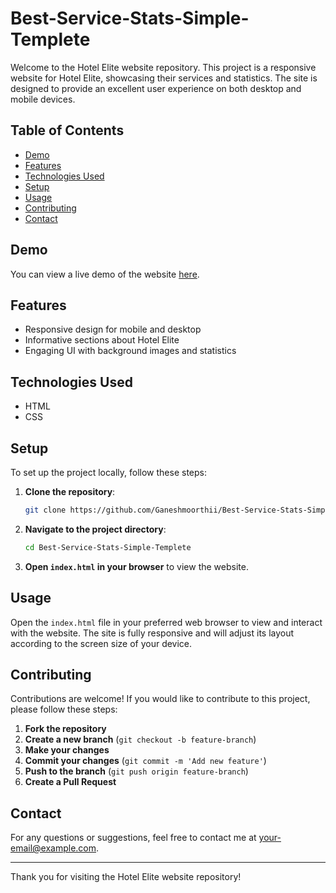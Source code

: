# Best-Service-Stats-Simple-Templete

Welcome to the Hotel Elite website repository. This project is a responsive website for Hotel Elite, showcasing their services and statistics. The site is designed to provide an excellent user experience on both desktop and mobile devices.

## Table of Contents

- [Demo](#demo)
- [Features](#features)
- [Technologies Used](#technologies-used)
- [Setup](#setup)
- [Usage](#usage)
- [Contributing](#contributing)
- [Contact](#contact)

## Demo

You can view a live demo of the website [here](#https://hotellite.ccbp.tech/).

## Features

- Responsive design for mobile and desktop
- Informative sections about Hotel Elite
- Engaging UI with background images and statistics

## Technologies Used

- HTML
- CSS

## Setup

To set up the project locally, follow these steps:

1. **Clone the repository**:
    ```bash
    git clone https://github.com/Ganeshmoorthii/Best-Service-Stats-Simple-Templete.git
    ```

2. **Navigate to the project directory**:
    ```bash
    cd Best-Service-Stats-Simple-Templete
    ```

3. **Open `index.html` in your browser** to view the website.

## Usage

Open the `index.html` file in your preferred web browser to view and interact with the website. The site is fully responsive and will adjust its layout according to the screen size of your device.

## Contributing

Contributions are welcome! If you would like to contribute to this project, please follow these steps:

1. **Fork the repository**
2. **Create a new branch** (`git checkout -b feature-branch`)
3. **Make your changes**
4. **Commit your changes** (`git commit -m 'Add new feature'`)
5. **Push to the branch** (`git push origin feature-branch`)
6. **Create a Pull Request**



## Contact

For any questions or suggestions, feel free to contact me at [your-email@example.com](mailto:mgmoorthi2004@gmail.com).

---

Thank you for visiting the Hotel Elite website repository!
